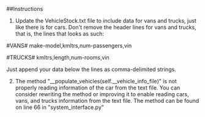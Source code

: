 ##Instructions
1. Update the VehicleStock.txt file to include data for vans and trucks, just like there is for cars. Don't remove the header lines for vans and trucks, that is, the lines that looks as such:

#VANS#
make-model,kmltrs,num-passengers,vin

#TRUCKS#
kmltrs,length,num-rooms,vin

Just append your data below the lines as comma-delimited strings.


2. The method "__populate_vehicles(self.__vehicle_info_file)" is not properly reading information of the car from the text file. You can consider rewriting the method or improving it to enable reading cars, vans, and trucks information from the text file. The method can be found on line 66 in "system_interface.py"
